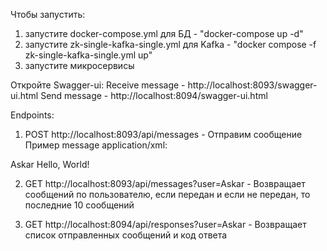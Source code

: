 Чтобы запустить:
1. запустите docker-compose.yml для БД - "docker-compose up -d"
2. запустите zk-single-kafka-single.yml для Kafka - "docker compose -f zk-single-kafka-single.yml up"
3. запустите микросервисы

Откройте Swagger-ui:
Receive message - http://localhost:8093/swagger-ui.html
Send message - http://localhost:8094/swagger-ui.html

Endpoints:
1. POST http://localhost:8093/api/messages - Отправим сообщение
Пример message application/xml:
<?xml version="1.0" encoding="UTF-8"?>
<MessagesEntity>
    <sender>Askar</sender>
    <messageContent>Hello, World!</messageContent>
</MessagesEntity>

2. GET http://localhost:8093/api/messages?user=Askar - Возвращает сообщений по пользователю, если передан и если не передан, то последние 10 сообщений

3. GET http://localhost:8094/api/responses?user=Askar - Возвращает список отправленных сообщений и код ответа

